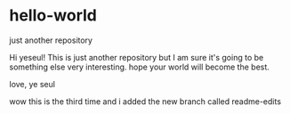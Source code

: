 # hello-world
just another repository

Hi yeseul!
This is just another repository but I am sure it's going to be something else very interesting.
hope your world will become the best. 

love, ye seul

wow this is the third time
and i added the new branch called readme-edits
